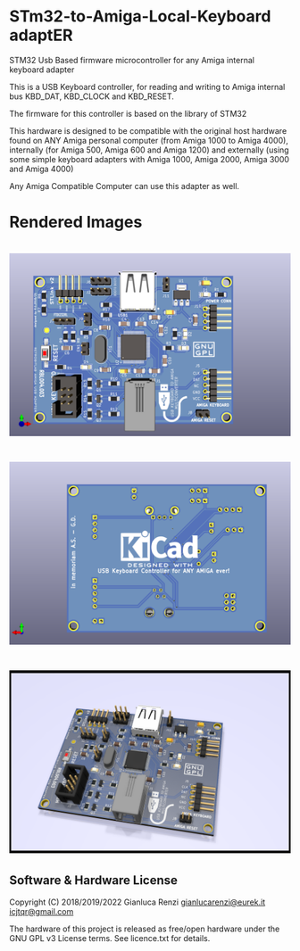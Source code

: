 STm32-to-Amiga-Local-Keyboard adaptER
=====================================

STM32 Usb Based firmware microcontroller for any Amiga internal keyboard adapter

This is a USB Keyboard controller, for reading and writing to Amiga internal bus KBD_DAT, KBD_CLOCK and KBD_RESET.

The firmware for this controller is based on the library of STM32

This hardware is designed to be compatible with the original host
hardware found on ANY Amiga personal computer (from Amiga 1000 to Amiga 4000),
internally (for Amiga 500, Amiga 600 and Amiga 1200) and externally (using some
simple keyboard adapters with Amiga 1000, Amiga 2000, Amiga 3000 and Amiga 4000)

Any Amiga Compatible Computer can use this adapter as well.

# Rendered Images
# [![](hw/AmigaKeyboardAdapters/StandAlone-Adapter/images/StandAlone-Adapter-f.png "Board Front")](#features)
# [![](hw/AmigaKeyboardAdapters/StandAlone-Adapter/images/StandAlone-Adapter-b.png "Board Back")](#features)
# [![](hw/AmigaKeyboardAdapters/StandAlone-Adapter/images/StandAlone-Adapter.png "Board Overall")](#features)

Software & Hardware License
---------------------------
Copyright (C) 2018/2019/2022 Gianluca Renzi <gianlucarenzi@eurek.it> <icjtqr@gmail.com>

The hardware of this project is released as free/open hardware under the
GNU GPL v3 License terms. See licence.txt for details.


